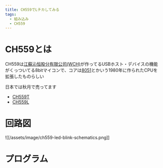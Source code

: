 ```yaml
---
title: CH559でLチカしてみる
tags:
  - 組み込み
  - CH559
---
```

# CH559とは
CH559は[江蘇沁恒股分有限公司(WCH)](https://www.wch-ic.com/)が作ってるUSBホスト・デバイスの機能がくっついてる8bitマイコンで、コアは[8051](https://ja.wikipedia.org/wiki/Intel_8051)とかいう1980年に作られたCPUを拡張したものらしい

日本では秋月で売ってます
- [CH559T](https://akizukidenshi.com/catalog/g/g118027/)
- [CH559L](https://akizukidenshi.com/catalog/g/g116307/)

# 回路図
![[/assets/image/ch559-led-blink-schematics.png]]

# プログラム
